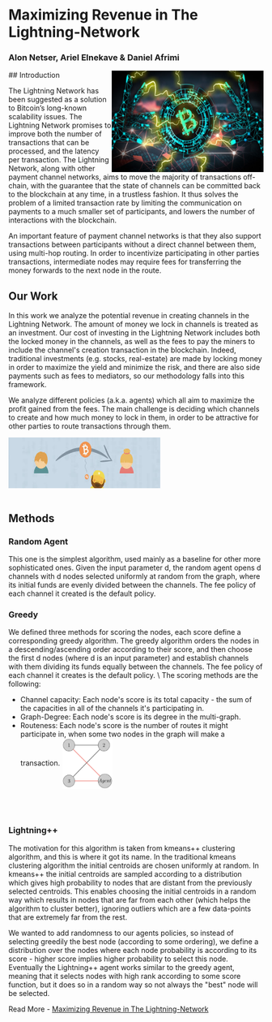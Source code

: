 # Maximizing Revenue in The Lightning-Network
### Alon Netser, Ariel Elnekave & Daniel Afrimi

<img align="right" width="300" height="200" src="https://github.com/AlonNT/lightning-project/blob/master/Paper/images/lightning.jpg">
## Introduction

The Lightning Network has been suggested as a solution to Bitcoin’s long-known scalability issues. The Lightning Network promises to improve both the number of transactions that can be processed, and the latency per transaction. The Lightning Network, along with other payment channel networks, aims to move the majority of transactions off-chain, with the guarantee that the state of channels can be committed back to the blockchain at any time, in a trustless fashion. It thus solves the problem of a limited transaction rate by limiting the communication on payments to a much smaller set of participants, and lowers the number of interactions with the blockchain.

An important feature of payment channel networks is that they also support transactions between participants without a direct channel between them, using multi-hop routing. In order to incentivize participating in other parties transactions, intermediate nodes may require fees for transferring the money forwards to the next node in the route. 

## Our Work
In this work we analyze the potential revenue in creating channels in the Lightning Network. The amount of money we lock in channels is treated as an investment. Our cost of investing in the Lightning Network includes both the locked money in the channels, as well as the fees to pay the miners to include the channel's creation transaction in the blockchain. Indeed, traditional investments (e.g. stocks, real-estate) are made by locking money in order to maximize the yield and minimize the risk, and there are also side payments such as fees to mediators, so our methodology falls into this framework.

We analyze different policies (a.k.a. agents) which all aim to maximize the profit gained from the fees. The main challenge is deciding which channels to create and how much money to lock in them, in order to be attractive for other parties to route transactions through them.

<img align="center" width="300" height="100" src="https://github.com/AlonNT/lightning-project/blob/master/Paper/images/miners_fee.jpeg">
<br />
<br />

## Methods

### Random Agent

This one is the simplest algorithm, used mainly as a baseline for other more sophisticated ones. Given the input parameter d, the random agent opens d channels with d nodes selected uniformly at random from the graph, where its initial funds are evenly divided between the channels. The fee policy of each channel it created is the default policy.

### Greedy

We defined three methods for scoring the nodes, each score define a corresponding greedy algorithm. The greedy algorithm orders the nodes in a descending/ascending order according to their score, and then choose the first d nodes (where d is an input parameter) and establish channels with them dividing its funds equally between the channels. The fee policy of each channel it creates is the default policy. \\
The scoring methods are the following:

- Channel capacity: 
Each node's score is its total capacity - the sum of the capacities in all of the channels it's participating in.
- Graph-Degree: 
Each node's score is its degree in the multi-graph.
- Routeness:
Each node's score is the number of routes it might participate in, when some two nodes in the graph will make a transaction. <img align="center" width="100" height="100" src="https://github.com/AlonNT/lightning-project/blob/master/Paper/images/routeness.png">
<br />
<br />

### Lightning++

The motivation for this algorithm is taken from kmeans++ clustering algorithm, and this is where it got its name. In the traditional kmeans clustering algorithm the initial centroids are chosen uniformly at random. In kmeans++ the initial centroids are sampled according to a distribution which gives high probability to nodes that are distant from the previously selected centroids. This enables choosing the initial centroids in a random way which results in nodes that are far from each other (which helps the algorithm to cluster better), ignoring outliers which are a few data-points that are extremely far from the rest.

We wanted to add randomness to our agents policies, so instead of selecting greedily the best node (according to some ordering), we define a distribution over the nodes where each node probability is according to its score - higher score implies higher probability to select this node. Eventually the Lightning++ agent works similar to the greedy agent, meaning that it selects nodes with high rank according to some score function, but it does so in a random way so not always the "best" node will be selected.



Read More - [Maximizing Revenue in The Lightning-Network](https://github.com/AlonNT/lightning-project/blob/master/Paper/paper.pdf)
